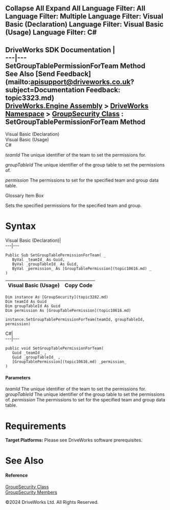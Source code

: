        

 Collapse All Expand All  Language Filter: All  Language Filter: Multiple  Language Filter: Visual Basic (Declaration) Language Filter: Visual Basic (Usage) Language Filter: C#  
---  
DriveWorks SDK Documentation  |   
---|---  
SetGroupTablePermissionForTeam Method   
See Also [Send Feedback](mailto:apisupport@driveworks.co.uk?subject=Documentation Feedback: topic3323.md)  
[DriveWorks.Engine Assembly](topic2156.md) > [DriveWorks Namespace](topic2159.md) > [GroupSecurity Class](topic3282.md) : SetGroupTablePermissionForTeam Method  
---  
  
Visual Basic (Declaration)    
Visual Basic (Usage)    
C# 

_teamId_
    The unique identifier of the team to set the permissions for.

_groupTableId_
    The unique identifier of the group table to set the permissions of.

_permission_
    The permissions to set for the specified team and group data table.

Glossary Item Box

Sets the specified permissions for the specified team and group. 

# Syntax

Visual Basic (Declaration)|   
---|---  
      
    
    Public Sub SetGroupTablePermissionForTeam( _
       ByVal _teamId_ As Guid, _
       ByVal _groupTableId_ As Guid, _
       ByVal _permission_ As [GroupTablePermission](topic10616.md) _
    )   
  
Visual Basic (Usage)| Copy Code  
---|---  
      
    
    Dim instance As [GroupSecurity](topic3282.md)
    Dim teamId As Guid
    Dim groupTableId As Guid
    Dim permission As [GroupTablePermission](topic10616.md)
     
    instance.SetGroupTablePermissionForTeam(teamId, groupTableId, permission)  
  
C#|   
---|---  
      
    
    public void SetGroupTablePermissionForTeam( 
       Guid _teamId_ ,
       Guid _groupTableId_ ,
       [GroupTablePermission](topic10616.md) _permission_
    )  
  
#### Parameters

 _teamId_
    The unique identifier of the team to set the permissions for.
_groupTableId_
    The unique identifier of the group table to set the permissions of.
_permission_
    The permissions to set for the specified team and group data table.

# Requirements

**Target Platforms:** Please see DriveWorks software prerequisites.

# See Also

#### Reference

[GroupSecurity Class](topic3282.md)   
[GroupSecurity Members](topic3283.md)

©2024 DriveWorks Ltd. All Rights Reserved.
